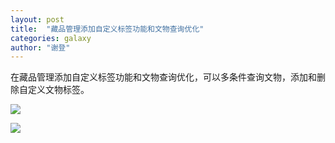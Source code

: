```yaml
---
layout: post
title:  "藏品管理添加自定义标签功能和文物查询优化"
categories: galaxy
author: "谢登"
---
```


在藏品管理添加自定义标签功能和文物查询优化，可以多条件查询文物，添加和删除自定义文物标签。

![]({{site.mirror_url}}/assets/uploads/2014-06-11-orion-relicLabel-editRelicLabel.jpg)

![]({{site.mirror_url}}/assets/uploads/2014-06-11-orion-relicLabel-searchRelicLabel.jpg)

